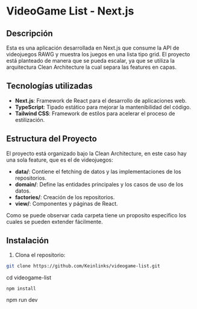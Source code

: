 # VideoGame List - Next.js

## Descripción

Esta es una aplicación desarrollada en Next.js que consume la API de videojuegos RAWG y muestra los juegos en una lista tipo grid. El proyecto está planteado de manera
que se pueda escalar, ya que se utiliza la arquitectura Clean Architecture la cual separa las features en capas.

## Tecnologías utilizadas

- **Next.js**: Framework de React para el desarrollo de aplicaciones web.
- **TypeScript**: Tipado estático para mejorar la mantenibilidad del código.
- **Tailwind CSS**: Framework de estilos para acelerar el proceso de estilización.

## Estructura del Proyecto

El proyecto está organizado bajo la Clean Architecture, en este caso hay una sola feature, que es el de videojuegos:

- **data/**: Contiene el fetching de datos y las implementaciones de los repositorios.
- **domain/**: Define las entidades principales y los casos de uso de los datos.
- **factories/**: Creación de los repositorios.
- **view/**: Componentes y páginas de React.

Como se puede observar cada carpeta tiene un proposito especifico los cuales se pueden extender fácilmente.

## Instalación

1. Clona el repositorio:

```bash
git clone https://github.com/Keinlinks/videogame-list.git
```
cd videogame-list
```
npm install
```
npm run dev
```